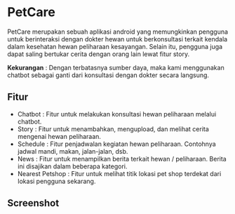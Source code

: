 # PetCare

PetCare merupakan sebuah aplikasi android yang memungkinkan pengguna untuk berinteraksi dengan dokter hewan untuk berkonsultasi terkait kendala dalam kesehatan hewan peliharaan kesayangan. Selain itu, pengguna juga dapat saling bertukar cerita dengan orang lain lewat fitur story. 

**Kekurangan** : Dengan terbatasnya sumber daya, maka kami menggunakan chatbot sebagai ganti dari konsultasi dengan dokter secara langsung. 

## Fitur 
* Chatbot   : Fitur untuk melakukan konsultasi hewan peliharaan melalui chatbot.
* Story     : Fitur untuk menambahkan, mengupload, dan melihat cerita mengenai hewan peliharaan. 
* Schedule  : Fitur penjadwalan kegiatan hewan peliharaan. Contohnya jadwal mandi, makan, jalan-jalan, dsb. 
* News      : Fitur untuk menampilkan berita terkait hewan / peliharaan. Berita ini disajikan dalam beberapa kategori.
* Nearest Petshop : Fitur untuk melihat titik lokasi pet shop terdekat dari lokasi pengguna sekarang. 

## Screenshot
